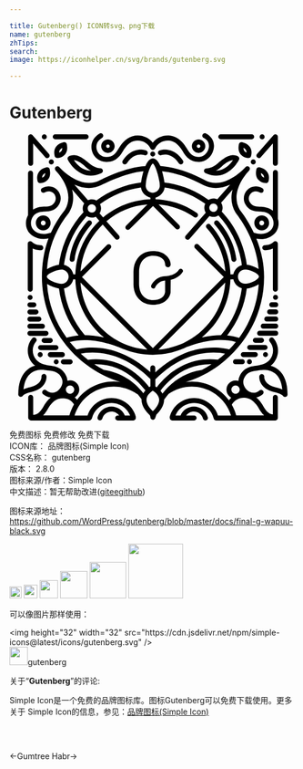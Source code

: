 ```yaml
---

title: Gutenberg() ICON转svg、png下载
name: gutenberg
zhTips: 
search: 
image: https://iconhelper.cn/svg/brands/gutenberg.svg

---
```


# Gutenberg  <small style="font-size: 60%;font-weight: 100"></small>

<div id="svg" class="svg-wrap">
<svg role="img" viewBox="0 0 24 24" xmlns="http://www.w3.org/2000/svg"><title>Gutenberg icon</title><path d="M14.439,11.358c-0.084-0.057-0.199-0.034-0.256,0.051c-0.334,0.503-1.043,0.53-1.08,0.53 c-0.007,0-0.01,0-0.017,0c-0.874,0-1.208,0.746-1.221,0.776c-0.04,0.094,0.003,0.202,0.094,0.243 c0.024,0.01,0.051,0.017,0.074,0.017c0.071,0,0.138-0.04,0.169-0.111c0.003-0.007,0.233-0.52,0.823-0.553v0.955 c-0.024,0.206-0.121,0.368-0.294,0.489c-0.179,0.125-0.418,0.189-0.712,0.189c-0.351,0-0.638-0.121-0.85-0.361 c-0.216-0.24-0.324-0.58-0.324-1.019l0.003-1.053c0.017-0.388,0.121-0.695,0.321-0.914c0.216-0.24,0.499-0.361,0.85-0.361 c0.294,0,0.533,0.064,0.712,0.189c0.179,0.125,0.28,0.297,0.297,0.52l0,0c0,0.007,0,0.017,0,0.024c0,0.128,0.105,0.233,0.233,0.233 c0.128,0,0.233-0.105,0.233-0.233c0-0.007,0-0.017,0-0.024l0,0c-0.034-0.334-0.186-0.597-0.459-0.796 C12.762,9.948,12.422,9.85,12.01,9.85c-0.489,0-0.884,0.162-1.184,0.482c-0.283,0.3-0.432,0.695-0.449,1.181l0,0l0,0 c0,0.034-0.003,0.067-0.003,0.101l0.003,0.948h-0.003c0,0.536,0.152,0.965,0.452,1.285s0.695,0.482,1.184,0.482 c0.412,0,0.752-0.098,1.026-0.297c0.25-0.182,0.398-0.422,0.449-0.719l0.01-1.059c0.307-0.074,0.725-0.243,0.989-0.641 C14.55,11.53,14.527,11.415,14.439,11.358z M17.688,0.511h2.588c0.115,0,0.209-0.094,0.209-0.209s-0.094-0.209-0.209-0.209h-2.588 c-0.115,0-0.209,0.094-0.209,0.209S17.573,0.511,17.688,0.511z M3.825,0.511h2.588c0.115,0,0.209-0.094,0.209-0.209 S6.527,0.093,6.413,0.093H3.825c-0.115,0-0.209,0.094-0.209,0.209S3.707,0.511,3.825,0.511z M20.408,2.191 c0.116,0,0.209,0.094,0.209,0.209c0,0.116-0.094,0.209-0.209,0.209c-0.116,0-0.209-0.094-0.209-0.209 C20.198,2.285,20.292,2.191,20.408,2.191z M11.99,1.533c0.116,0,0.209,0.094,0.209,0.209s-0.094,0.209-0.209,0.209 s-0.209-0.094-0.209-0.209S11.874,1.533,11.99,1.533z M8.11,2.404c0.003,0,0.007,0,0.01,0c0.786,0,1.137-0.493,1.404-0.951 c0.088-0.152,0.412-0.658,0.87-0.789c0.567-0.165,1.171,0.098,1.407,0.614c0.034,0.074,0.108,0.118,0.182,0.121 c0.003,0,0.007,0,0.01,0c0.003,0,0.007,0,0.013,0c0.074-0.003,0.148-0.047,0.182-0.121c0.236-0.516,0.84-0.779,1.407-0.614 c0.459,0.135,0.783,0.638,0.87,0.789c0.267,0.462,0.617,0.951,1.414,0.951l0,0c0.479,0,1.046-0.358,1.204-1.043 c0.132-0.567-0.111-1.08-0.641-1.339c-0.105-0.051-0.229-0.01-0.28,0.094c-0.051,0.105-0.01,0.229,0.094,0.28 c0.503,0.25,0.459,0.692,0.418,0.87c-0.081,0.351-0.391,0.722-0.8,0.722c-0.523,0-0.773-0.263-1.053-0.746 c-0.138-0.236-0.523-0.81-1.113-0.982c-0.644-0.189-1.326,0.037-1.717,0.533c-0.391-0.496-1.073-0.722-1.717-0.533 c-0.59,0.172-0.975,0.746-1.113,0.982c-0.28,0.482-0.53,0.746-1.043,0.746c-0.003,0-0.007,0-0.007,0 c-0.445-0.003-0.729-0.314-0.81-0.621c-0.04-0.145-0.125-0.641,0.442-0.978c0.098-0.057,0.132-0.186,0.071-0.287 C7.755,0.005,7.631-0.029,7.529,0.032C6.878,0.42,6.777,1.034,6.898,1.479C7.047,2.029,7.536,2.4,8.11,2.404z M11.996,22.1H12l0,0 H11.996z M3.498,2.191c0.116,0,0.209,0.094,0.209,0.209c0,0.116-0.094,0.209-0.209,0.209S3.288,2.516,3.288,2.4 C3.288,2.285,3.382,2.191,3.498,2.191z M2.911,0.096c0.116,0,0.209,0.094,0.209,0.209S3.026,0.514,2.911,0.514 S2.701,0.421,2.701,0.305S2.795,0.096,2.911,0.096z M21.15,0.096c0.116,0,0.209,0.094,0.209,0.209s-0.094,0.209-0.209,0.209 s-0.209-0.094-0.209-0.209S21.034,0.096,21.15,0.096z M22.27,13.5c0.116,0,0.209,0.094,0.209,0.209 c0,0.116-0.094,0.209-0.209,0.209c-0.116,0-0.209-0.094-0.209-0.209C22.061,13.594,22.154,13.5,22.27,13.5z M21.43,18.285 c0.116,0,0.209,0.094,0.209,0.209c0,0.116-0.094,0.209-0.209,0.209s-0.209-0.094-0.209-0.209 C21.221,18.378,21.314,18.285,21.43,18.285z M20.087,18.882c0.116,0,0.209,0.094,0.209,0.209c0,0.116-0.094,0.209-0.209,0.209 c-0.116,0-0.209-0.094-0.209-0.209C19.878,18.975,19.972,18.882,20.087,18.882z M7.674,1.088c0,0.31,0.253,0.563,0.563,0.563 c0.31,0,0.563-0.253,0.563-0.563S8.548,0.524,8.238,0.524C7.928,0.521,7.674,0.774,7.674,1.088z M8.238,0.939 c0.081,0,0.148,0.067,0.148,0.148c0,0.081-0.067,0.148-0.148,0.148c-0.081,0-0.148-0.067-0.148-0.148 C8.089,1.007,8.157,0.939,8.238,0.939z M15.829,1.651c0.31,0,0.563-0.253,0.563-0.563s-0.253-0.563-0.563-0.563 c-0.31,0-0.563,0.253-0.563,0.563S15.519,1.651,15.829,1.651z M15.829,0.939c0.081,0,0.148,0.067,0.148,0.148 c0,0.081-0.067,0.148-0.148,0.148s-0.148-0.067-0.148-0.148C15.681,1.007,15.748,0.939,15.829,0.939z M12.56,1.439 c-0.108,0.04-0.162,0.159-0.121,0.267c0.04,0.108,0.159,0.162,0.267,0.125c0.034-0.013,0.843-0.283,1.464,0.682 c0.04,0.061,0.108,0.094,0.175,0.094c0.037,0,0.078-0.01,0.111-0.034c0.098-0.061,0.125-0.192,0.064-0.287 C13.872,1.284,12.955,1.294,12.56,1.439z M11.433,1.439c-0.03-0.01-0.307-0.108-0.685-0.051c-0.351,0.051-0.854,0.25-1.272,0.901 C9.415,2.387,9.442,2.515,9.54,2.576c0.034,0.024,0.074,0.034,0.111,0.034c0.067,0,0.135-0.034,0.175-0.094 c0.617-0.965,1.427-0.695,1.464-0.682c0.108,0.04,0.226-0.017,0.267-0.125C11.598,1.601,11.541,1.479,11.433,1.439z M21.032,2.009 l1.016-1.154v1.663c0,0.115,0.094,0.209,0.209,0.209s0.209-0.094,0.209-0.209V0.305c0-0.088-0.054-0.165-0.135-0.196 s-0.172-0.007-0.229,0.057l-1.38,1.569c-0.078,0.088-0.067,0.219,0.02,0.294C20.823,2.107,20.954,2.097,21.032,2.009z M1.767,2.731 c0.115,0,0.209-0.094,0.209-0.209V0.858l1.016,1.154C3.069,2.1,3.201,2.107,3.285,2.033c0.088-0.078,0.094-0.209,0.02-0.294 l-1.38-1.572C1.868,0.103,1.777,0.079,1.696,0.109C1.615,0.14,1.561,0.217,1.561,0.305v2.217C1.561,2.636,1.652,2.731,1.767,2.731z  M16.497,2.937c-0.098-0.007-0.189,0.061-0.213,0.155c-0.024,0.098,0.024,0.199,0.111,0.24c0.331,0.155,0.631,0.216,0.901,0.216 c0.516,0,0.928-0.226,1.215-0.462c0.459-0.378,0.695-0.854,0.705-0.874c0.047-0.098,0.013-0.216-0.081-0.27 c-0.213-0.125-0.58-0.202-1.14,0.138c-0.28,0.172-0.496,0.378-0.533,0.415C16.949,2.947,16.521,2.937,16.497,2.937z M17.742,2.805 c0.003-0.003,0.007-0.007,0.01-0.01c0.159-0.159,0.607-0.526,0.958-0.543c-0.101,0.145-0.253,0.341-0.459,0.513 c-0.304,0.25-0.628,0.371-0.972,0.364C17.422,3.055,17.58,2.947,17.742,2.805z M4.958,1.941C4.864,1.995,4.83,2.114,4.878,2.211 c0.01,0.02,0.246,0.496,0.705,0.874c0.287,0.236,0.695,0.462,1.215,0.462c0.273,0,0.574-0.061,0.901-0.216 c0.091-0.044,0.135-0.142,0.111-0.24C7.786,2.994,7.698,2.93,7.597,2.933c-0.017,0-0.449,0.013-0.962-0.439 C6.598,2.458,6.382,2.252,6.102,2.08C5.542,1.742,5.171,1.82,4.958,1.941z M6.355,2.805c0.159,0.142,0.317,0.246,0.462,0.324 c-0.729,0.007-1.211-0.55-1.431-0.877c0.351,0.017,0.8,0.385,0.958,0.543C6.349,2.798,6.352,2.802,6.355,2.805z M22.516,19.759 c-0.209-0.175-0.439-0.277-0.651-0.334c0.081-0.061,0.159-0.132,0.226-0.209c0.516-0.607,0.52-1.501,0.007-2.082 c-0.078-0.088-0.209-0.094-0.294-0.017c-0.088,0.078-0.094,0.209-0.017,0.294c0.375,0.425,0.368,1.083-0.013,1.535 c-0.31,0.364-0.901,0.452-1.076,0.472c-0.53,0.057-1.124,0.179-1.444,0.904c-0.051,0.111-0.081,0.236-0.088,0.371 c-0.074-0.024-0.155-0.037-0.236-0.037c-0.422,0-0.766,0.344-0.766,0.766c0,0.29,0.162,0.543,0.401,0.671 c-0.071,0.064-0.138,0.135-0.199,0.216c-0.709-0.955-1.842-1.555-3.09-1.555c-0.179,0-0.358,0.013-0.53,0.037 c1.026-0.314,1.98-0.803,2.851-1.451l0,0c1.124-0.84,2.058-1.937,2.699-3.168c0.675-1.296,1.016-2.696,1.016-4.153 c0-0.01,0-0.017,0-0.027c0-0.003,0-0.003,0-0.007s0-0.007,0-0.01c-0.007-1.184-0.27-2.25-0.644-3.168 c0.138,0.027,0.27,0.037,0.388,0.037c0.874,0,1.258-0.601,1.299-0.671l0,0c0.189-0.317,0.219-0.702,0.111-1.049 c0.003-0.01,0.003-0.024,0.003-0.037V3.284c0-0.115-0.094-0.209-0.209-0.209c-0.115,0-0.209,0.094-0.209,0.209v3.195 c-0.354-0.307-0.867-0.341-1.08-0.341c-0.412,0.003-0.668-0.061-0.857-0.385c-0.159-0.273-0.067-0.557,0.091-0.719 c0.199-0.202,0.482-0.229,0.759-0.078c0.101,0.054,0.229,0.02,0.283-0.081c0.054-0.101,0.02-0.229-0.081-0.283 c-0.439-0.243-0.931-0.182-1.258,0.148c-0.324,0.331-0.385,0.82-0.155,1.218c0.3,0.516,0.756,0.59,1.204,0.59 c0.007,0,0.01,0,0.017,0c0.135,0,0.57,0.02,0.82,0.256c0.324,0.307,0.408,0.789,0.196,1.147c0,0-0.003,0.003-0.003,0.007 c-0.017,0.03-0.418,0.712-1.538,0.354c-0.337-0.715-0.729-1.323-1.093-1.808L19.19,6.631l0.165-0.128l-0.067-0.088 c-0.719-1.204,0.111-2.487,0.543-3.03l0.243-0.277l0,0l0,0l0,0c0.074-0.088,0.067-0.219-0.02-0.294 c-0.084-0.071-0.206-0.067-0.283,0.01l0,0c-0.007,0.007-0.044,0.044-0.101,0.108c-0.375,0.381-1.839,1.731-3.259,1.026l-0.04-0.027 l-0.02-0.013c-1.272-0.685-2.527-1.08-3.725-1.181c-0.155-0.354-0.361-0.624-0.621-0.624c-0.263,0-0.469,0.273-0.628,0.634 c-1.677,0.074-3.762,1.157-3.85,1.201C6.099,4.668,4.628,3.311,4.253,2.93C4.196,2.866,4.155,2.829,4.152,2.822l0,0 c-0.078-0.078-0.199-0.081-0.283-0.01c-0.088,0.074-0.094,0.206-0.02,0.294l0,0l0,0l0,0l0.26,0.294 C4.26,3.588,4.452,3.861,4.614,4.188c0.405,0.82,0.412,1.565,0.024,2.22C4.155,7.009,3.764,7.64,3.464,8.305 c-1.13,0.368-1.535-0.321-1.552-0.351c0-0.003-0.003-0.003-0.003-0.007C1.696,7.589,1.78,7.107,2.104,6.8 c0.25-0.236,0.685-0.256,0.82-0.256h0.003c0.452,0,0.918-0.071,1.218-0.59C4.375,5.555,4.314,5.062,3.99,4.735 C3.663,4.401,3.17,4.344,2.732,4.587C2.63,4.641,2.593,4.769,2.651,4.87c0.054,0.101,0.182,0.138,0.283,0.081 c0.28-0.152,0.563-0.125,0.759,0.078C3.852,5.191,3.94,5.474,3.784,5.747C3.599,6.068,3.346,6.132,2.941,6.132 c-0.003,0-0.007,0-0.013,0c-0.186,0-0.617,0.027-0.962,0.25V3.335c0-0.115-0.094-0.209-0.209-0.209 c-0.115,0-0.209,0.094-0.209,0.209v3.509C1.318,7.255,1.305,7.758,1.541,8.163C1.564,8.207,1.709,8.45,2.033,8.632 C2.219,8.736,2.485,8.834,2.84,8.834c0.128,0,0.27-0.013,0.422-0.044c-0.364,0.978-0.547,2.031-0.553,3.178 c0,0.003,0,0.003,0,0.007v0.003c0,0.01,0,0.02,0,0.027c0,2.072,0.729,4.106,2.051,5.729c1.171,1.437,2.763,2.503,4.528,3.047 c-0.186-0.027-0.375-0.04-0.563-0.04c-1.238,0-2.362,0.59-3.07,1.532c-0.057-0.074-0.121-0.145-0.192-0.206 c0.223-0.135,0.375-0.378,0.375-0.658c0-0.422-0.344-0.766-0.766-0.766c-0.078,0-0.152,0.013-0.223,0.034 c-0.01-0.132-0.04-0.256-0.088-0.368c-0.324-0.725-0.914-0.847-1.444-0.904c-0.175-0.02-0.766-0.108-1.076-0.472 c-0.391-0.442-0.398-1.1-0.024-1.525c0.078-0.088,0.067-0.219-0.017-0.294c-0.088-0.078-0.219-0.067-0.294,0.017 c-0.509,0.58-0.506,1.474,0.007,2.082c0.067,0.081,0.145,0.148,0.226,0.209c-0.213,0.057-0.442,0.162-0.651,0.334 c-0.496,0.408-0.749,1.09-0.756,2.018c-0.017,0.084,0.02,0.172,0.094,0.219c0.034,0.02,0.071,0.03,0.108,0.03 c0.013,0,0.03-0.003,0.044-0.007h0.003c0.007,0,0.01-0.003,0.017-0.007c0.01-0.003,0.024-0.007,0.034-0.013 c0.003,0,0.003-0.003,0.007-0.003c0.034-0.02,0.064-0.047,0.084-0.081c0.081-0.105,0.415-0.236,0.692-0.294 c1.083-0.236,1.309-0.968,1.275-1.319c-0.01-0.115-0.111-0.199-0.226-0.189c-0.115,0.01-0.199,0.111-0.189,0.226 c0,0.003,0.003,0.064-0.017,0.155c-0.051,0.209-0.236,0.57-0.931,0.722c-0.003,0-0.003,0-0.007,0 c-0.081,0.017-0.324,0.074-0.55,0.179c0.061-0.601,0.253-1.039,0.58-1.312c0.503-0.418,1.167-0.3,1.174-0.297 c0.024,0.003,0.044,0.003,0.064,0c0.111,0.024,0.206,0.037,0.277,0.044c0.557,0.061,0.897,0.182,1.11,0.658 c0.165,0.375-0.047,0.806-0.334,1.022c-0.145,0.111-0.533,0.331-0.968-0.027c-0.088-0.074-0.219-0.061-0.294,0.027 c-0.074,0.088-0.061,0.219,0.027,0.294c0.196,0.162,0.415,0.256,0.641,0.283c-0.29,0.236-0.486,0.533-0.574,0.688 c-0.283,0.489-0.513,0.752-0.894,0.756v-1.461c0-0.115-0.094-0.209-0.209-0.209s-0.209,0.094-0.209,0.209v1.694 c0,0.084,0.051,0.155,0.121,0.189c0.037,0.027,0.081,0.047,0.128,0.047h4.858c0.074,0,0.135-0.037,0.175-0.094 c0.027-0.027,0.051-0.061,0.061-0.101c0.192-0.746,0.864-1.265,1.633-1.265c0.688,0,1.299,0.418,1.559,1.043H9.652 c-0.182-0.449-0.621-0.749-1.117-0.749c-0.543,0-1.022,0.368-1.167,0.891c-0.03,0.111,0.037,0.226,0.145,0.256 c0.111,0.03,0.226-0.037,0.256-0.145c0.094-0.344,0.408-0.584,0.763-0.584c0.263,0,0.499,0.128,0.644,0.331H9.054 c-0.115,0-0.209,0.094-0.209,0.209s0.094,0.209,0.209,0.209h0.422C9.483,23.997,9.493,24,9.5,24c0.01,0,0.02,0,0.027-0.003h0.837 c0.115,0,0.209-0.094,0.209-0.209c0-0.01,0-0.02-0.003-0.03c0.003-0.027,0.003-0.057-0.003-0.088 c-0.246-0.914-1.083-1.552-2.031-1.552c-0.918,0-1.724,0.594-2.004,1.461h-1.09c0.088-0.28,0.206-0.54,0.354-0.783 c0.01-0.013,0.017-0.027,0.027-0.04c0.617-0.968,1.697-1.589,2.895-1.589c0.709,0,1.39,0.216,1.967,0.621 c0.017,0.01,0.034,0.02,0.051,0.024c0.088,0.105,0.175,0.216,0.26,0.331c0.02,0.027,0.037,0.054,0.057,0.081 c-0.02,0.428,0.213,0.877,0.695,1.336c0.017,0.051,0.034,0.094,0.044,0.128v0.044c0,0.115,0.094,0.209,0.209,0.209 c0.098,0,0.175-0.064,0.199-0.155l0,0c0-0.003,0.03-0.105,0.091-0.273c0.435-0.425,0.651-0.84,0.648-1.242 c0.027-0.04,0.057-0.084,0.088-0.125c0.094-0.128,0.192-0.253,0.294-0.371c0.574-0.398,1.245-0.607,1.947-0.607 c1.512,0,2.834,0.985,3.273,2.412h-1.09c-0.277-0.867-1.083-1.461-2.004-1.461c-0.948,0-1.781,0.638-2.031,1.552 c-0.01,0.034-0.01,0.067,0,0.101c0,0.007,0,0.01,0,0.017c0,0.115,0.094,0.209,0.209,0.209h1.829c0.115,0,0.209-0.094,0.209-0.209 s-0.094-0.209-0.209-0.209h-0.665c0.145-0.202,0.381-0.331,0.644-0.331c0.361,0,0.675,0.243,0.766,0.594 c0.024,0.094,0.108,0.155,0.202,0.155c0.017,0,0.034-0.003,0.051-0.007c0.111-0.027,0.179-0.142,0.152-0.253 c-0.138-0.533-0.617-0.908-1.171-0.908c-0.493,0-0.931,0.3-1.117,0.749h-0.422c0.256-0.624,0.87-1.043,1.559-1.043 c0.769,0,1.441,0.52,1.633,1.265c0.003,0.017,0.013,0.034,0.02,0.051c0.027,0.084,0.105,0.145,0.199,0.145h4.95 c0.115,0,0.209-0.094,0.209-0.209c0-0.003,0-0.01,0-0.013s0-0.01,0-0.013v-0.04c0.003-0.02,0.003-0.04,0.003-0.061 c0-0.003,0-0.007-0.003-0.01v-1.582c0-0.115-0.094-0.209-0.209-0.209s-0.209,0.094-0.209,0.209v1.417 c-0.351-0.027-0.57-0.287-0.84-0.752c-0.088-0.148-0.27-0.428-0.54-0.658c0.186-0.04,0.364-0.128,0.53-0.267 c0.088-0.074,0.101-0.206,0.027-0.294s-0.206-0.101-0.294-0.027c-0.432,0.358-0.82,0.138-0.968,0.027 c-0.287-0.216-0.499-0.651-0.334-1.022c0.213-0.476,0.553-0.601,1.11-0.658c0.071-0.007,0.165-0.02,0.277-0.044 c0.02,0.003,0.044,0.003,0.067,0c0.007,0,0.665-0.121,1.171,0.297c0.331,0.273,0.526,0.712,0.584,1.316 c-0.229-0.108-0.476-0.165-0.553-0.182c-0.003,0-0.003,0-0.007,0c-0.692-0.152-0.881-0.509-0.931-0.719 c-0.02-0.088-0.02-0.148-0.017-0.155c0.01-0.115-0.074-0.216-0.189-0.226c-0.115-0.01-0.216,0.074-0.226,0.189 c-0.034,0.354,0.192,1.083,1.279,1.319c0.28,0.061,0.634,0.199,0.698,0.304c0,0,0,0.003,0.003,0.003 c0.01,0.013,0.02,0.027,0.03,0.037c0.003,0.003,0.007,0.003,0.01,0.007c0.01,0.007,0.02,0.017,0.03,0.02 c0.003,0.003,0.01,0.007,0.013,0.007c0.01,0.007,0.02,0.01,0.03,0.013c0.003,0,0.01,0.003,0.013,0.003 c0.013,0.003,0.03,0.007,0.047,0.007l0,0c0.013,0,0.024,0,0.037-0.003c0.003,0,0.007,0,0.01-0.003 c0.01-0.003,0.02-0.007,0.034-0.01h0.003c0.01-0.003,0.017-0.01,0.027-0.013l0.003-0.003c0.007-0.003,0.013-0.01,0.017-0.013 c0.003-0.003,0.01-0.007,0.013-0.013c0.003-0.003,0.01-0.01,0.013-0.013c0.003-0.007,0.01-0.01,0.013-0.017s0.007-0.01,0.01-0.017 c0.003-0.007,0.007-0.01,0.01-0.017s0.003-0.013,0.007-0.02c0.003-0.007,0.003-0.013,0.007-0.02c0-0.007,0.003-0.013,0.003-0.017 c0-0.007,0.003-0.013,0.003-0.024V21.82C23.275,20.866,23.019,20.174,22.516,19.759z M5.009,23.575H2.813 c0.186-0.189,0.317-0.415,0.418-0.59c0.088-0.152,0.412-0.658,0.87-0.789c0.54-0.159,1.046,0.027,1.296,0.455 C5.232,22.937,5.1,23.248,5.009,23.575z M5.066,21.763c-0.192,0-0.348-0.155-0.348-0.348s0.155-0.348,0.348-0.348 c0.192,0,0.348,0.155,0.348,0.348C5.414,21.608,5.255,21.763,5.066,21.763z M17.435,19.128L17.435,19.128l0.03,0.037L17.435,19.128 z M17.442,18.919c-1.97-0.229-3.394,0.617-4.244,1.366c-0.368,0.324-0.658,0.658-0.877,0.941c-0.04-0.027-0.078-0.054-0.111-0.071 v-0.594c1.596-1.603,3.182-2.082,4.234-2.2c0.698-0.078,1.262-0.013,1.599,0.051C17.85,18.592,17.651,18.76,17.442,18.919z M19.915,15.977c-0.202,0.388-0.435,0.759-0.692,1.117c-0.267-0.084-0.601-0.162-1.002-0.199c0.894-1.134,1.461-2.487,1.643-3.914 c0.29-0.034,0.692-0.159,0.999-0.358C20.782,13.794,20.465,14.921,19.915,15.977z M18.495,12.212l0.243-0.01 c0.081,0.361,0.354,0.651,0.712,0.749c-0.189,1.444-0.789,2.807-1.748,3.92c-0.462,0-0.999,0.054-1.606,0.186 C17.513,15.903,18.437,14.165,18.495,12.212z M14.53,17.542c-0.135,0.054-0.229,0.098-0.277,0.118 c-0.56,0.223-1.161,0.368-1.788,0.415l5.597-5.597C17.894,14.732,16.49,16.642,14.53,17.542z M20.883,11.986 c-0.007,0.189-0.523,0.496-0.978,0.57c-0.064,0.01-0.128,0.017-0.189,0.017c-0.081,0-0.159-0.017-0.229-0.047 c-0.213-0.091-0.361-0.3-0.361-0.543c0-0.243,0.148-0.452,0.361-0.543c0.071-0.03,0.148-0.047,0.229-0.047 c0.061,0,0.125,0.007,0.189,0.017c0.455,0.074,0.968,0.381,0.978,0.567C20.883,11.979,20.883,11.982,20.883,11.986z M18.93,6.648 l0.088,0.118l0,0c0.766,1.022,1.663,2.605,1.835,4.575c-0.304-0.196-0.702-0.321-0.989-0.354c-0.216-1.707-0.975-3.249-2.099-4.44 c0.047-0.098,0.074-0.209,0.074-0.324c0-0.155-0.047-0.3-0.125-0.418l0.958-1.093C18.491,5.406,18.579,6.064,18.93,6.648z M16.133,4.283l0.044,0.03L16.2,4.327c0.334,0.169,0.692,0.253,1.063,0.253c0.391,0,0.8-0.094,1.211-0.283l-1.08,1.231 c-0.098-0.047-0.206-0.071-0.324-0.071c-0.152,0-0.29,0.044-0.408,0.118c-1.063-0.776-2.321-1.292-3.691-1.461 c-0.034-0.246-0.101-0.597-0.202-0.941C13.852,3.294,14.982,3.666,16.133,4.283z M17.422,6.223c0,0.152-0.101,0.283-0.24,0.331 c-0.034,0.01-0.071,0.017-0.108,0.017c-0.01,0-0.024,0-0.034,0c-0.155-0.013-0.28-0.132-0.307-0.28 c-0.003-0.02-0.007-0.044-0.007-0.064c0-0.024,0.003-0.044,0.007-0.067c0.03-0.152,0.159-0.27,0.317-0.28c0.007,0,0.017,0,0.024,0 s0.013,0,0.02,0c0.155,0.01,0.287,0.121,0.321,0.27c0.003,0.02,0.007,0.037,0.007,0.057C17.418,6.209,17.422,6.216,17.422,6.223z M12.988,4.539c1.255,0.165,2.416,0.644,3.398,1.353c-0.051,0.101-0.078,0.213-0.078,0.334c0,0.152,0.044,0.29,0.121,0.412 l-1.68,1.916c-0.078,0.088-0.067,0.219,0.02,0.294c0.04,0.034,0.088,0.051,0.138,0.051c0.057,0,0.115-0.024,0.159-0.071 l1.677-1.913c0.101,0.051,0.213,0.078,0.334,0.078c0.155,0,0.297-0.047,0.415-0.125c1.046,1.12,1.751,2.557,1.96,4.15 c-0.361,0.101-0.641,0.398-0.715,0.769l-0.24,0.01c-0.051-1.542-0.648-3.013-1.69-4.157c-0.078-0.084-0.209-0.091-0.294-0.013 c-0.084,0.078-0.091,0.209-0.013,0.294c0.918,1.005,1.464,2.281,1.569,3.63l-2.244-2.237c-0.081-0.081-0.213-0.081-0.294,0 c-0.081,0.081-0.081,0.213,0,0.294l2.409,2.409l-5.938,5.938l-5.938-5.938l2.389-2.389c0.081-0.081,0.081-0.213,0-0.294 c-0.081-0.081-0.213-0.081-0.294,0L5.944,11.55c0.118-1.535,0.806-2.915,1.856-3.92l1.046,1.194 c0.04,0.047,0.098,0.071,0.159,0.071c0.047,0,0.098-0.017,0.138-0.051c0.088-0.078,0.094-0.209,0.02-0.294L8.113,7.353 c0.945-0.789,2.129-1.299,3.428-1.397L9.76,7.721c-0.081,0.081-0.081,0.213,0,0.294c0.04,0.04,0.094,0.061,0.148,0.061 s0.105-0.02,0.148-0.061l1.957-1.937l1.9,1.9c0.081,0.081,0.213,0.081,0.294,0c0.081-0.081,0.081-0.213,0-0.294l-1.727-1.727 c1.07,0.081,2.088,0.439,2.976,1.049c0.094,0.064,0.226,0.04,0.29-0.054c0.064-0.094,0.04-0.226-0.054-0.29 c-1.026-0.705-2.22-1.097-3.468-1.134V5.379C12.614,5.285,12.928,4.951,12.988,4.539z M6.892,7.046 c0.118,0,0.229-0.027,0.327-0.074l0.3,0.344c-1.191,1.137-1.95,2.719-2.011,4.477l-0.169-0.01 c-0.081-0.395-0.388-0.705-0.783-0.786c0.206-1.562,0.894-2.972,1.906-4.079C6.588,6.999,6.733,7.046,6.892,7.046z M6.544,6.284 c0-0.017,0-0.03,0.003-0.047c0-0.01,0.003-0.017,0.003-0.027c0.03-0.148,0.159-0.263,0.314-0.273c0.007,0,0.013,0,0.017,0 s0.003,0,0.007,0c0.159,0,0.294,0.108,0.334,0.256c0.007,0.03,0.013,0.061,0.013,0.091c0,0.024-0.003,0.047-0.007,0.071 c-0.03,0.148-0.159,0.263-0.314,0.273c-0.01,0-0.017,0-0.027,0c-0.044,0-0.088-0.01-0.125-0.024 C6.639,6.557,6.544,6.429,6.544,6.284z M5.336,12.201l0.172,0.01c0.057,1.957,0.985,3.698,2.406,4.852 c-0.611-0.135-1.147-0.189-1.613-0.192c-0.951-1.11-1.555-2.466-1.744-3.904C4.945,12.886,5.252,12.586,5.336,12.201z M5.94,12.478 l5.597,5.597C8.555,17.849,6.166,15.461,5.94,12.478z M11.43,4.077c0.091-0.631,0.401-1.474,0.563-1.542 c0.186,0.071,0.472,0.945,0.56,1.538C12.57,4.192,12.58,4.3,12.58,4.388c0,0.037-0.003,0.071-0.01,0.105 c-0.051,0.273-0.29,0.482-0.58,0.482s-0.53-0.209-0.58-0.482c-0.007-0.034-0.01-0.071-0.01-0.105 C11.403,4.296,11.413,4.192,11.43,4.077z M11.794,5.376v0.145c-1.505,0.047-2.881,0.611-3.961,1.515L7.536,6.695 C7.614,6.577,7.661,6.432,7.661,6.28c0-0.128-0.034-0.25-0.088-0.354c0.989-0.725,2.159-1.215,3.431-1.387 C11.062,4.958,11.382,5.295,11.794,5.376z M6.642,4.58c0.371,0,0.729-0.084,1.066-0.253c0.02-0.01,1.947-1.012,3.505-1.147 c-0.101,0.341-0.169,0.695-0.202,0.938C9.625,4.29,8.346,4.826,7.276,5.622C7.162,5.555,7.033,5.518,6.892,5.518 c-0.118,0-0.229,0.027-0.327,0.074L5.431,4.3C5.846,4.485,6.251,4.58,6.642,4.58z M4.958,6.668l0.017-0.024 c0.351-0.58,0.439-1.242,0.263-1.937l1.012,1.157C6.173,5.983,6.126,6.128,6.126,6.28c0,0.111,0.024,0.216,0.067,0.314 c-1.103,1.188-1.846,2.713-2.058,4.4c-0.3,0.047-0.698,0.175-0.999,0.368C3.255,9.58,3.852,8.038,4.958,6.668z M3.12,11.979 c0.007-0.196,0.55-0.466,0.978-0.553c0.094-0.02,0.182-0.03,0.256-0.03c0.057,0,0.108,0.007,0.162,0.024 c0.246,0.071,0.428,0.297,0.428,0.567s-0.182,0.496-0.428,0.567c-0.051,0.013-0.105,0.024-0.162,0.024 c-0.078,0-0.165-0.01-0.256-0.03c-0.428-0.091-0.972-0.361-0.978-0.557C3.12,11.982,3.12,11.982,3.12,11.979z M3.14,12.6 c0.3,0.196,0.702,0.324,0.999,0.371c0.179,1.431,0.746,2.787,1.643,3.92c-0.401,0.037-0.736,0.111-1.005,0.196 C3.808,15.758,3.248,14.222,3.14,12.6z M5.077,17.478c-0.01-0.013-0.02-0.024-0.03-0.037c1.016-0.28,2.126-0.132,2.905,0.054 c0.941,0.226,1.63,0.553,1.636,0.557l0.003-0.007c0.746,0.297,1.559,0.462,2.409,0.462c0.847,0,1.657-0.162,2.399-0.459l0,0 c0,0,0.007-0.003,0.02-0.01c0.088-0.037,0.179-0.074,0.263-0.115c0.287-0.118,0.769-0.294,1.35-0.432 c0.786-0.189,1.9-0.337,2.915-0.054c-0.175,0.216-0.358,0.422-0.553,0.621c-0.283-0.078-1.005-0.226-1.98-0.121 c-1.059,0.115-2.618,0.567-4.211,2.038v-0.368c0-0.115-0.094-0.209-0.209-0.209c-0.115,0-0.209,0.094-0.209,0.209v0.348 c-1.582-1.454-3.134-1.903-4.187-2.018c-0.999-0.108-1.731,0.054-1.997,0.128C5.424,17.883,5.245,17.684,5.077,17.478z M5.964,18.416c0.337-0.067,0.908-0.135,1.619-0.054c1.873,0.209,3.31,1.279,4.211,2.176v0.611 c-0.03,0.017-0.064,0.037-0.101,0.064c-0.219-0.28-0.506-0.607-0.867-0.924c-0.85-0.752-2.281-1.603-4.258-1.366v0.003 C6.359,18.764,6.156,18.595,5.964,18.416z M11.204,21.723c-0.395-0.506-0.827-0.887-1.258-1.174l0.003-0.01 c-0.01-0.003-0.02-0.007-0.03-0.007c-0.719-0.469-1.441-0.675-2.021-0.759c-0.273-0.142-0.543-0.3-0.803-0.472 c1.272-0.037,2.426,0.395,3.445,1.289c0.351,0.307,0.628,0.624,0.837,0.897C11.312,21.557,11.254,21.635,11.204,21.723z M12.212,22.988c-0.051,0.061-0.105,0.121-0.165,0.182c-0.013,0.013-0.03,0.03-0.047,0.044l-0.003,0.003l-0.003,0.003v-0.007 c-0.007-0.007-0.017-0.013-0.024-0.024c-0.067-0.064-0.125-0.128-0.179-0.192c-0.246-0.294-0.354-0.567-0.317-0.816 c0.003-0.02,0.007-0.04,0.013-0.061c0.027-0.108,0.078-0.202,0.138-0.283c0.051-0.067,0.108-0.125,0.165-0.175 c0.051-0.044,0.101-0.081,0.145-0.111c0.02-0.013,0.037-0.024,0.054-0.034c0,0,0.003,0,0.003-0.003h0.003 c0.024,0.013,0.047,0.03,0.078,0.051c0.04,0.027,0.088,0.064,0.135,0.105c0.061,0.054,0.121,0.118,0.172,0.189 c0.061,0.088,0.111,0.186,0.132,0.297c0,0.007,0.003,0.017,0.007,0.024C12.557,22.424,12.452,22.694,12.212,22.988z M13.036,21.466 c-0.007,0.007-0.013,0.013-0.017,0.02c-0.078,0.088-0.148,0.175-0.213,0.26c-0.051-0.088-0.108-0.169-0.169-0.24 c0.209-0.273,0.493-0.601,0.85-0.914c1.012-0.891,2.163-1.323,3.425-1.292c-0.263,0.172-0.533,0.334-0.81,0.476 C14.658,19.995,13.67,20.744,13.036,21.466z M18.923,21.068c0.192,0,0.348,0.155,0.348,0.348s-0.155,0.348-0.348,0.348 s-0.348-0.155-0.348-0.348C18.576,21.227,18.731,21.068,18.923,21.068z M19.976,22.151c0.459,0.135,0.783,0.638,0.87,0.789 c0.108,0.189,0.253,0.439,0.466,0.634H18.98c-0.088-0.317-0.213-0.617-0.371-0.894C18.866,22.222,19.439,21.993,19.976,22.151z M2.199,7.495c0,0.341,0.277,0.621,0.621,0.621S3.44,7.839,3.44,7.495c0-0.341-0.277-0.621-0.621-0.621S2.199,7.154,2.199,7.495z M3.022,7.495c0,0.111-0.091,0.202-0.202,0.202c-0.111,0-0.202-0.091-0.202-0.202s0.091-0.202,0.202-0.202 C2.931,7.292,3.022,7.384,3.022,7.495z M21.737,7.495c0-0.341-0.277-0.621-0.621-0.621c-0.341,0-0.621,0.277-0.621,0.621 c0,0.341,0.277,0.621,0.621,0.621S21.737,7.839,21.737,7.495z M20.914,7.495c0-0.111,0.091-0.202,0.202-0.202 s0.202,0.091,0.202,0.202s-0.091,0.202-0.202,0.202C21.005,7.701,20.914,7.61,20.914,7.495z M22.334,9.04 c-0.078-0.03-0.169-0.013-0.229,0.047c-0.273,0.28-0.722,0.27-0.729,0.27c-0.003,0-0.007,0-0.007,0 c-0.111,0-0.202,0.088-0.209,0.199c-0.003,0.115,0.084,0.213,0.199,0.216c0.02,0,0.351,0.01,0.688-0.145v3.404 c0,0.115,0.094,0.209,0.209,0.209s0.209-0.094,0.209-0.209V9.232C22.462,9.148,22.412,9.07,22.334,9.04z M1.73,13.241 c0.115,0,0.209-0.094,0.209-0.209V9.627c0.337,0.155,0.668,0.145,0.688,0.145c0.115-0.003,0.206-0.101,0.199-0.216 C2.823,9.442,2.725,9.351,2.61,9.357c-0.003,0-0.455,0.01-0.729-0.27C1.821,9.027,1.733,9.01,1.652,9.04 C1.574,9.07,1.524,9.148,1.524,9.232v3.802C1.52,13.15,1.615,13.241,1.73,13.241z M22.499,16.712c0-0.115-0.094-0.209-0.209-0.209 h-1.35c-0.115,0-0.209,0.094-0.209,0.209s0.094,0.209,0.209,0.209h1.35C22.405,16.922,22.499,16.83,22.499,16.712z M21.099,17.512 c0.115,0,0.209-0.094,0.209-0.209s-0.094-0.209-0.209-0.209h-0.52c-0.115,0-0.209,0.094-0.209,0.209s0.094,0.209,0.209,0.209 H21.099z M21.605,17.897c0-0.115-0.094-0.209-0.209-0.209h-1.289c-0.115,0-0.209,0.094-0.209,0.209s0.094,0.209,0.209,0.209h1.289 C21.511,18.106,21.605,18.015,21.605,17.897z M20.789,18.494c0-0.115-0.094-0.209-0.209-0.209h-1.009 c-0.115,0-0.209,0.094-0.209,0.209s0.094,0.209,0.209,0.209h1.009C20.694,18.703,20.789,18.609,20.789,18.494z M18.916,18.882 c-0.115,0-0.209,0.094-0.209,0.209s0.094,0.209,0.209,0.209h0.574c0.115,0,0.209-0.094,0.209-0.209s-0.094-0.209-0.209-0.209 H18.916z M22.29,15.312h-0.752c-0.115,0-0.209,0.094-0.209,0.209c0,0.115,0.094,0.209,0.209,0.209h0.752 c0.115,0,0.209-0.094,0.209-0.209C22.499,15.407,22.405,15.312,22.29,15.312z M22.29,15.909h-1.049 c-0.115,0-0.209,0.094-0.209,0.209s0.094,0.209,0.209,0.209h1.049c0.115,0,0.209-0.094,0.209-0.209S22.405,15.909,22.29,15.909z M22.29,14.121h-0.334c-0.115,0-0.209,0.094-0.209,0.209s0.094,0.209,0.209,0.209h0.334c0.115,0,0.209-0.094,0.209-0.209 C22.499,14.216,22.405,14.121,22.29,14.121z M22.29,14.718h-0.513c-0.115,0-0.209,0.094-0.209,0.209 c0,0.115,0.094,0.209,0.209,0.209h0.513c0.115,0,0.209-0.094,0.209-0.209C22.499,14.813,22.405,14.718,22.29,14.718z M1.723,13.511 c0.116,0,0.209,0.094,0.209,0.209c0,0.116-0.094,0.209-0.209,0.209c-0.116,0-0.209-0.094-0.209-0.209 C1.514,13.604,1.607,13.511,1.723,13.511z M2.566,18.291c0.116,0,0.209,0.094,0.209,0.209c0,0.116-0.094,0.209-0.209,0.209 c-0.116,0-0.209-0.094-0.209-0.209C2.357,18.385,2.451,18.291,2.566,18.291z M3.909,18.889c0.116,0,0.209,0.094,0.209,0.209 c0,0.116-0.094,0.209-0.209,0.209S3.7,19.213,3.7,19.098C3.7,18.982,3.794,18.889,3.909,18.889z M1.703,16.928h1.35 c0.115,0,0.209-0.094,0.209-0.209S3.167,16.51,3.052,16.51h-1.35c-0.115,0-0.209,0.094-0.209,0.209 C1.493,16.837,1.588,16.928,1.703,16.928z M3.413,17.104h-0.52c-0.115,0-0.209,0.094-0.209,0.209s0.094,0.209,0.209,0.209h0.52 c0.115,0,0.209-0.094,0.209-0.209C3.622,17.198,3.528,17.104,3.413,17.104z M3.886,17.698H2.597c-0.115,0-0.209,0.094-0.209,0.209 s0.094,0.209,0.209,0.209h1.289c0.115,0,0.209-0.094,0.209-0.209C4.095,17.789,4,17.698,3.886,17.698z M4.422,18.291H3.413 c-0.115,0-0.209,0.094-0.209,0.209s0.094,0.209,0.209,0.209h1.009c0.115,0,0.209-0.094,0.209-0.209 C4.631,18.386,4.537,18.291,4.422,18.291z M4.294,19.098c0,0.115,0.094,0.209,0.209,0.209h0.574c0.115,0,0.209-0.094,0.209-0.209 s-0.094-0.209-0.209-0.209H4.503C4.388,18.889,4.294,18.983,4.294,19.098z M1.703,15.737h0.752c0.115,0,0.209-0.094,0.209-0.209 c0-0.115-0.094-0.209-0.209-0.209H1.703c-0.115,0-0.209,0.094-0.209,0.209C1.493,15.643,1.588,15.737,1.703,15.737z M1.703,16.335 h1.049c0.115,0,0.209-0.094,0.209-0.209s-0.094-0.209-0.209-0.209H1.703c-0.115,0-0.209,0.094-0.209,0.209 S1.588,16.335,1.703,16.335z M1.703,14.546h0.334c0.115,0,0.209-0.094,0.209-0.209c0-0.115-0.094-0.209-0.209-0.209H1.703 c-0.115,0-0.209,0.094-0.209,0.209S1.588,14.546,1.703,14.546z M1.703,15.14h0.513c0.115,0,0.209-0.094,0.209-0.209 c0-0.115-0.094-0.209-0.209-0.209H1.703c-0.115,0-0.209,0.094-0.209,0.209C1.493,15.049,1.588,15.14,1.703,15.14z M11.996,23.217 L11.996,23.217c0.003-0.003,0-0.003,0-0.007V23.217z M21.484,4.175C21.487,4.175,21.487,4.175,21.484,4.175 c0.094,0,0.179-0.064,0.202-0.159c0.074-0.297,0.044-0.55-0.098-0.759C21.362,2.92,20.947,2.856,20.9,2.849 c-0.108-0.013-0.209,0.054-0.233,0.162c-0.078,0.354-0.034,0.638,0.135,0.847C21.052,4.161,21.443,4.172,21.484,4.175z M21.248,3.493c0.04,0.064,0.064,0.138,0.064,0.226c-0.061-0.024-0.128-0.061-0.175-0.121c-0.054-0.067-0.081-0.155-0.081-0.267 C21.123,3.365,21.197,3.419,21.248,3.493z M20.128,1.159c-0.226-0.337-0.641-0.401-0.688-0.408 c-0.108-0.013-0.209,0.054-0.233,0.162c-0.078,0.354-0.034,0.638,0.135,0.847c0.243,0.304,0.634,0.314,0.678,0.314l0,0 c0.094,0,0.179-0.064,0.202-0.159C20.3,1.624,20.269,1.368,20.128,1.159z M19.672,1.499c-0.054-0.067-0.081-0.155-0.081-0.267 c0.071,0.034,0.145,0.088,0.192,0.162c0.04,0.064,0.064,0.138,0.064,0.226C19.787,1.597,19.719,1.56,19.672,1.499z M3.133,2.849 C3.086,2.856,2.674,2.92,2.445,3.257C2.307,3.466,2.273,3.719,2.347,4.016C2.371,4.107,2.455,4.175,2.55,4.175l0,0 c0.044,0,0.435-0.01,0.678-0.314C3.396,3.652,3.44,3.365,3.363,3.014C3.342,2.906,3.241,2.836,3.133,2.849z M2.907,3.598 C2.86,3.659,2.792,3.696,2.728,3.719c0-0.088,0.024-0.165,0.064-0.226c0.051-0.074,0.125-0.128,0.192-0.162 C2.985,3.443,2.958,3.531,2.907,3.598z M4.564,0.75C4.517,0.757,4.105,0.821,3.875,1.159C3.737,1.368,3.703,1.621,3.778,1.918 C3.801,2.009,3.886,2.076,3.98,2.076l0,0c0.044,0,0.435-0.01,0.678-0.314c0.169-0.209,0.213-0.496,0.135-0.847 C4.77,0.808,4.672,0.737,4.564,0.75z M4.334,1.499C4.287,1.56,4.22,1.597,4.156,1.621c0-0.088,0.024-0.165,0.064-0.226 C4.27,1.321,4.344,1.267,4.412,1.233C4.412,1.344,4.388,1.432,4.334,1.499z M18.579,10.562c0.013,0.108,0.101,0.186,0.206,0.186 c0.007,0,0.017,0,0.024,0c0.115-0.013,0.196-0.118,0.182-0.233c-0.209-1.822-1.454-3.111-1.508-3.165 c-0.081-0.081-0.213-0.084-0.294-0.003c-0.081,0.081-0.084,0.213-0.003,0.294C17.199,7.653,18.387,8.885,18.579,10.562z M5.218,10.744c0.007,0,0.017,0,0.024,0c0.105,0,0.196-0.078,0.206-0.186C5.64,8.882,6.828,7.65,6.838,7.64 c0.081-0.081,0.078-0.216-0.003-0.294C6.753,7.265,6.618,7.265,6.541,7.35c-0.054,0.054-1.296,1.343-1.508,3.165 C5.023,10.629,5.104,10.73,5.218,10.744z"/></svg>
</div>
<detail full-name='gutenberg'></detail>

<div class="detail-page">
<p>
<span><span class="badge-success badge">免费图标</span> <span class="badge-success badge">免费修改</span>  <span class="badge-success badge">免费下载</span> </span>
<br/>
<span>
ICON库：
<span class="badge-secondary badge">品牌图标(Simple Icon)</span> 
</span>
<br/>
<span>
CSS名称：
<span class="badge-secondary badge">gutenberg</span> 
</span>

<br/>
<span>
版本：
<span class="badge-secondary badge">2.8.0</span> 
</span>
<br/>
<span>图标来源/作者：<span class="badge-light badge">Simple Icon</span></span> 
<br/>
<span class="zh-detail">中文描述：暂无<span class="help-link"><span>帮助改进</span>(<a href="https://gitee.com/liuwave/icon-helper/edit/master/json/brands/gutenberg.json" target="_blank" rel="noopener noreferrer">gitee</a><a href="https://github.com/liuwave/icon-helper/edit/master/json/brands/gutenberg.json" target="_blank" rel="noopener noreferrer">github</a></span>)</span><br/>
</p>
</div><div class="description description alert alert-light"><p>图标来源地址：<a href="https://github.com/WordPress/gutenberg/blob/master/docs/final-g-wapuu-black.svg" target="_blank" rel="noopener noreferrer">https://github.com/WordPress/gutenberg/blob/master/docs/final-g-wapuu-black.svg</a></p></div>
<div class="alert alert-dark">
<img height="21" width="21" src="https://cdn.jsdelivr.net/npm/simple-icons@latest/icons/gutenberg.svg" />
<img height="24" width="24" src="https://cdn.jsdelivr.net/npm/simple-icons@latest/icons/gutenberg.svg" />
<img height="32" width="32" src="https://cdn.jsdelivr.net/npm/simple-icons@latest/icons/gutenberg.svg" />
<img height="48" width="48" src="https://cdn.jsdelivr.net/npm/simple-icons@latest/icons/gutenberg.svg" />
<img height="64" width="64" src="https://cdn.jsdelivr.net/npm/simple-icons@latest/icons/gutenberg.svg" />
<img height="96" width="96" src="https://cdn.jsdelivr.net/npm/simple-icons@latest/icons/gutenberg.svg" />

</div>
<div>
  <p>可以像图片那样使用：    
  </p>
  <div class="alert alert-primary" style="font-size: 14px">
    &lt;img height="32" width="32" src="https://cdn.jsdelivr.net/npm/simple-icons@latest/icons/gutenberg.svg" /&gt;
    <copy-btn content='<img height="32" width="32" src="https://cdn.jsdelivr.net/npm/simple-icons@latest/icons/gutenberg.svg" />'></copy-btn>
  </div>
  <div class="alert alert-secondary">
    <img height="32" width="32" src="https://cdn.jsdelivr.net/npm/simple-icons@latest/icons/gutenberg.svg" />gutenberg
    <copy-btn content="gutenberg" btn-title="复制图标名称"></copy-btn>
  </div>
</div>
<div class="icon-detail__container">
<p>关于“<b>Gutenberg</b>”的评论:</p>
</div>
<Vssue title="关于“Gutenberg”的评论" />
<div><p>Simple Icon是一个免费的品牌图标库。图标Gutenberg可以免费下载使用。更多关于  Simple Icon的信息，参见：<a target="_blank" href="https://iconhelper.cn/brands.html">品牌图标(Simple Icon)</a>
</p></div>


<div style="padding:2rem 0 " class="page-nav"><p class="inner"><span class="prev">←<router-link to="/icon/gumtree.html">Gumtree</router-link></span> <span class="next"><router-link to="/icon/habr.html">Habr</router-link>→</span></p></div>
